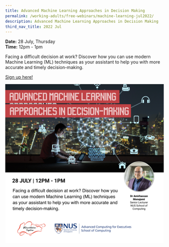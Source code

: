 ```yaml
---
title: Advanced Machine Learning Approaches in Decision Making
permalink: /working-adults/free-webinars/machine-learning-jul2022/
description: Advanced Machine Learning Approaches in Decision Making
third_nav_title: 2022 Jul
---
```


**Date:** 28 July, Thursday
<br> **Time:** 12pm - 1pm

Facing a difficult decision at work? Discover how you can use modern Machine Learning (ML) techniques as your assistant to help you with more accurate and timely decision-making.

[Sign up here!](https://go.gov.sg/wa-advancedmachinelearning-jul22)

![free webinars for machine learning approaches for working adults](/images/Jul%202022/28%20Jul_WA.jpeg)